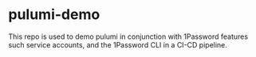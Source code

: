 # pulumi-demo
This repo is used to demo pulumi in conjunction with 1Password features such service accounts, and the 1Password CLI in a CI-CD pipeline.
